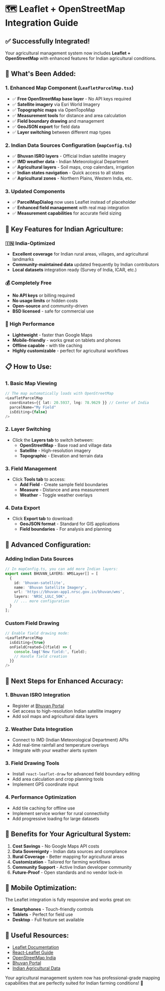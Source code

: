 # 🗺️ Leaflet + OpenStreetMap Integration Guide

## ✅ **Successfully Integrated!**

Your agricultural management system now includes **Leaflet + OpenStreetMap** with enhanced features for Indian agricultural conditions.

## 🚀 **What's Been Added:**

### **1. Enhanced Map Component (`LeafletParcelMap.tsx`)**
- ✅ **Free OpenStreetMap base layer** - No API keys required
- ✅ **Satellite imagery** via Esri World Imagery
- ✅ **Topographic maps** via OpenTopoMap
- ✅ **Measurement tools** for distance and area calculation
- ✅ **Field boundary drawing** and management
- ✅ **GeoJSON export** for field data
- ✅ **Layer switching** between different map types

### **2. Indian Data Sources Configuration (`mapConfig.ts`)**
- ✅ **Bhuvan ISRO layers** - Official Indian satellite imagery
- ✅ **IMD weather data** - Indian Meteorological Department
- ✅ **Agricultural layers** - Soil maps, crop calendars, irrigation
- ✅ **Indian states navigation** - Quick access to all states
- ✅ **Agricultural zones** - Northern Plains, Western India, etc.

### **3. Updated Components**
- ✅ **ParcelMapDialog** now uses Leaflet instead of placeholder
- ✅ **Enhanced field management** with real map integration
- ✅ **Measurement capabilities** for accurate field sizing

## 🎯 **Key Features for Indian Agriculture:**

### **🇮🇳 India-Optimized**
- **Excellent coverage** for Indian rural areas, villages, and agricultural landmarks
- **Community-maintained data** updated frequently by Indian contributors
- **Local datasets** integration ready (Survey of India, ICAR, etc.)

### **💰 Completely Free**
- **No API keys** or billing required
- **No usage limits** or hidden costs
- **Open-source** and community-driven
- **BSD licensed** - safe for commercial use

### **🚀 High Performance**
- **Lightweight** - faster than Google Maps
- **Mobile-friendly** - works great on tablets and phones
- **Offline capable** - with tile caching
- **Highly customizable** - perfect for agricultural workflows

## 📋 **How to Use:**

### **1. Basic Map Viewing**
```typescript
// The map automatically loads with OpenStreetMap
<LeafletParcelMap 
  coordinates={{ lat: 20.5937, lng: 78.9629 }} // Center of India
  parcelName="My Field"
  isEditing={false}
/>
```

### **2. Layer Switching**
- Click the **Layers tab** to switch between:
  - **OpenStreetMap** - Base road and village data
  - **Satellite** - High-resolution imagery
  - **Topographic** - Elevation and terrain data

### **3. Field Management**
- Click **Tools tab** to access:
  - **Add Field** - Create sample field boundaries
  - **Measure** - Distance and area measurement
  - **Weather** - Toggle weather overlays

### **4. Data Export**
- Click **Export tab** to download:
  - **GeoJSON format** - Standard for GIS applications
  - **Field boundaries** - For analysis and planning

## 🔧 **Advanced Configuration:**

### **Adding Indian Data Sources**
```typescript
// In mapConfig.ts, you can add more Indian layers:
export const BHUVAN_LAYERS: WMSLayer[] = [
  {
    id: 'bhuvan-satellite',
    name: 'Bhuvan Satellite Imagery',
    url: 'https://bhuvan-app1.nrsc.gov.in/bhuvan/wms',
    layers: 'NRSC_LULC_50K',
    // ... more configuration
  }
];
```

### **Custom Field Drawing**
```typescript
// Enable field drawing mode:
<LeafletParcelMap 
  isEditing={true}
  onFieldCreated={(field) => {
    console.log('New field:', field);
    // Handle field creation
  }}
/>
```

## 🌟 **Next Steps for Enhanced Accuracy:**

### **1. Bhuvan ISRO Integration**
- Register at [Bhuvan Portal](https://bhuvan.nrsc.gov.in/)
- Get access to high-resolution Indian satellite imagery
- Add soil maps and agricultural data layers

### **2. Weather Data Integration**
- Connect to IMD (Indian Meteorological Department) APIs
- Add real-time rainfall and temperature overlays
- Integrate with your weather alerts system

### **3. Field Drawing Tools**
- Install `react-leaflet-draw` for advanced field boundary editing
- Add area calculation and crop planning tools
- Implement GPS coordinate input

### **4. Performance Optimization**
- Add tile caching for offline use
- Implement service worker for rural connectivity
- Add progressive loading for large datasets

## 🎉 **Benefits for Your Agricultural System:**

1. **Cost Savings** - No Google Maps API costs
2. **Data Sovereignty** - Indian data sources and compliance
3. **Rural Coverage** - Better mapping for agricultural areas
4. **Customization** - Tailored for farming workflows
5. **Community Support** - Active Indian developer community
6. **Future-Proof** - Open standards and no vendor lock-in

## 📱 **Mobile Optimization:**

The Leaflet integration is fully responsive and works great on:
- **Smartphones** - Touch-friendly controls
- **Tablets** - Perfect for field use
- **Desktop** - Full feature set available

## 🔗 **Useful Resources:**

- [Leaflet Documentation](https://leafletjs.com/)
- [React-Leaflet Guide](https://react-leaflet.js.org/)
- [OpenStreetMap India](https://wiki.openstreetmap.org/wiki/India)
- [Bhuvan Portal](https://bhuvan.nrsc.gov.in/)
- [Indian Agricultural Data](https://data.gov.in/)

Your agricultural management system now has professional-grade mapping capabilities that are perfectly suited for Indian farming conditions! 🌱
